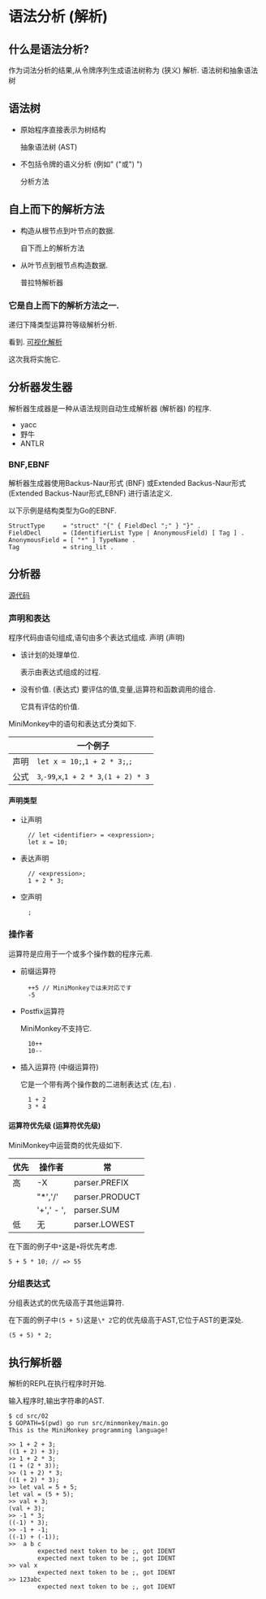 
# 语法分析 (解析) 

## 什么是语法分析?

作为词法分析的结果,从令牌序列生成语法树称为 (狭义) 解析. 语法树和抽象语法树

## 语法树

-   原始程序直接表示为树结构

    抽象语法树 (AST) 

-   不包括令牌的语义分析 (例如" ("或") ") 

    分析方法

## 自上而下的解析方法

-   构造从根节点到叶节点的数据. 

    自下而上的解析方法

-   从叶节点到根节点构造数据. 

    普拉特解析器

### 它是自上而下的解析方法之一. 

递归下降类型运算符等级解析分析. 

看到. [可视化解析](http://www.csg.ci.i.u-tokyo.ac.jp/~ichikawa/visual_parsing.pdf)

这次我将实施它. 

## 分析器发生器

解析器生成器是一种从语法规则自动生成解析器 (解析器) 的程序. 

-   yacc
-   野牛
-   ANTLR

### BNF,EBNF

解析器生成器使用Backus-Naur形式 (BNF) 或Extended Backus-Naur形式 (Extended Backus-Naur形式,EBNF) 进行语法定义. 

以下示例是结构类型为Go的EBNF. 

    StructType     = "struct" "{" { FieldDecl ";" } "}" .
    FieldDecl      = (IdentifierList Type | AnonymousField) [ Tag ] .
    AnonymousField = [ "*" ] TypeName .
    Tag            = string_lit .

## 分析器

[源代码](src/02)

### 声明和表达

程序代码由语句组成,语句由多个表达式组成. 声明 (声明) 

-   该计划的处理单位. 

    表示由表达式组成的过程. 

-   没有价值.  (表达式) 要评估的值,变量,运算符和函数调用的组合. 

    它具有评估的价值. 

MiniMonkey中的语句和表达式分类如下. 

|     | 一个例子                                    |
| --- | --------------------------------------- |
| 声明  | `let x = 10;`,`1 + 2 * 3;`,`;`          |
| 公式  | `3`,`-99`,`x`,`1 + 2 * 3`,`(1 + 2) * 3` |

#### 声明类型

-   让声明

          // let <identifier> = <expression>;
          let x = 10;

-   表达声明

          // <expression>;
          1 + 2 * 3;

-   空声明

          ;

### 操作者

运算符是应用于一个或多个操作数的程序元素. 

-   前缀运算符

          ++5 // MiniMonkeyでは未対応です
          -5

-   Postfix运算符

    MiniMonkey不支持它. 

          10++
          10--


-   插入运算符 (中缀运算符) 

    它是一个带有两个操作数的二进制表达式 (左,右) . 

          1 + 2
          3 * 4

#### 运算符优先级 (运算符优先级) 

MiniMonkey中运营商的优先级如下. 

| 优先  | 操作者        | 常              |
| --- | ---------- | -------------- |
| 高   | -X         | parser.PREFIX  |
|     | "\*','/'   | parser.PRODUCT |
|     | '+',' - ', | parser.SUM     |
| 低   | 无          | parser.LOWEST  |

在下面的例子中`*`这是`+`将优先考虑. 

    5 + 5 * 10; // => 55

### 分组表达式

分组表达式的优先级高于其他运算符. 

在下面的例子中`(5 + 5)`这是`\* 2`它的优先级高于AST,它位于AST的更深处. 

    (5 + 5) * 2;

## 执行解析器

解析的REPL在执行程序时开始. 

输入程序时,输出字符串的AST. 

    $ cd src/02
    $ GOPATH=$(pwd) go run src/minmonkey/main.go
    This is the MiniMonkey programming language!

    >> 1 + 2 + 3;
    ((1 + 2) + 3);
    >> 1 + 2 * 3;
    (1 + (2 * 3));
    >> (1 + 2) * 3;
    ((1 + 2) * 3);
    >> let val = 5 + 5;
    let val = (5 + 5);
    >> val + 3;
    (val + 3);
    >> -1 * 3;
    ((-1) * 3);
    >> -1 + -1;
    ((-1) + (-1));
    >>  a b c
            expected next token to be ;, got IDENT
            expected next token to be ;, got IDENT
    >> val x
            expected next token to be ;, got IDENT
    >> 123abc
            expected next token to be ;, got IDENT
